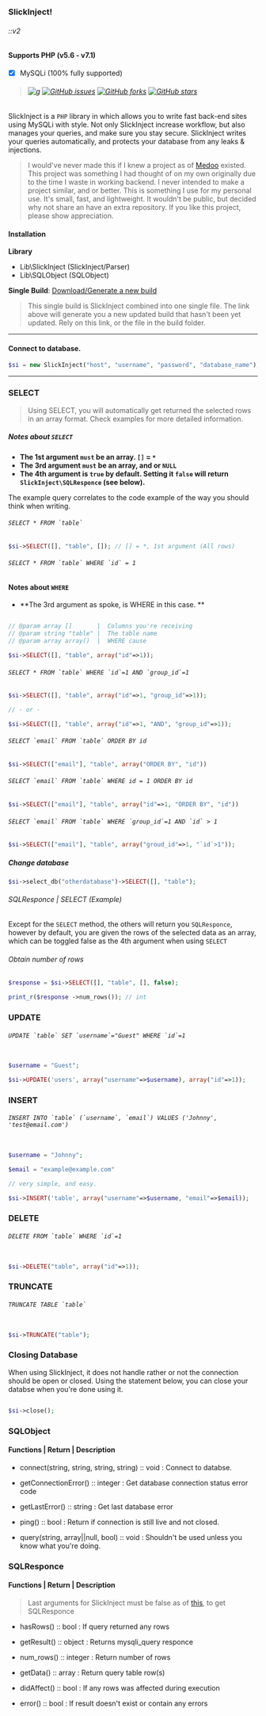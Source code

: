 ### SlickInject!
###### ::v2

#### Supports PHP (v5.6 - v7.1)
- [x] MySQLi (100% fully supported)

> ###### [![g](http://legitsoulja.info/build/SlickInject?status)](#) [![GitHub issues](https://img.shields.io/github/issues/LegitSoulja/SlickInject.svg)](https://github.com/LegitSoulja/SlickInject/issues) [![GitHub forks](https://img.shields.io/github/forks/LegitSoulja/SlickInject.svg)](https://github.com/LegitSoulja/SlickInject/network) [![GitHub stars](https://img.shields.io/github/stars/LegitSoulja/SlickInject.svg)](https://github.com/LegitSoulja/SlickInject/stargazers)

SlickInject is a ```PHP``` library in which allows you to write fast back-end sites using MySQLi with style. Not only SlickInject increase workflow, but also manages your queries, and make sure you stay secure. SlickInject writes your queries automatically, and protects your database from any leaks & injections.

> I would've never made this if I knew a project as of [Medoo](https://medoo.in/) existed. This project was something I had thought of on my own originally due to the time I waste in working backend. I never intended to make a project similar, and or better. This is something I use for my personal use. It's small, fast, and lightweight. It wouldn't be public, but decided why not share an have an extra repository. If you like this project, please show appreciation.

#### Installation
**Library**

- Lib\SlickInject (SlickInject/Parser)
- Lib\SQLObject (SQLObject)

**Single Build**: [Download/Generate a new build](http://legitsoulja.info/build/SlickInject)

> This single build is SlickInject combined into one single file. The link above will generate you a new updated build that hasn't been yet updated. Rely on this link, or the file in the build folder.

---
#### Connect to database.

```php
$si = new SlickInject("host", "username", "password", "database_name");
```
---
### SELECT

> Using SELECT, you will automatically get returned the selected rows in an array format. Check examples for more detailed information. 

##### Notes about ```SELECT```

- **The 1st argument ```must``` be an array. ```[]``` = ```*```**
- **The 3rd argument ```must``` be an array, and or ```NULL```**
- **The 4th argument is ```true``` by default. Setting it ```false``` will return ```SlickInject\SQLResponce``` (see below).**


The example query correlates to the code example of the way you should think when writing.

###### ```SELECT * FROM `table` ```

```php
$si->SELECT([], "table", []); // [] = *, 1st argument (All rows)
```


###### ```SELECT * FROM `table` WHERE `id` = 1```

#### Notes about ```WHERE```
- **The 3rd argument as spoke, is WHERE in this case. **

```php

// @param array []       |  Columns you're receiving
// @param string "table" |  The table name
// @param array array()  |  WHERE cause

$si->SELECT([], "table", array("id"=>1));
```

###### ```SELECT * FROM `table` WHERE `id`=1 AND `group_id`=1```

```php
$si->SELECT([], "table", array("id"=>1, "group_id"=>1));

// - or - 

$si->SELECT([], "table", array("id"=>1, "AND", "group_id"=>1));
```

###### ```SELECT `email` FROM `table` ORDER BY id```

```php
$si->SELECT(["email"], "table", array("ORDER BY", "id"))
```

###### ```SELECT `email` FROM `table` WHERE id = 1 ORDER BY id```

```php
$si->SELECT(["email"], "table", array("id"=>1, "ORDER BY", "id"))
```



###### ```SELECT `email` FROM `table` WHERE `group_id`=1 AND `id` > 1```

```php
$si->SELECT(["email"], "table", array("groud_id"=>1, "`id`>1"));
```

##### Change database

```php
$si->select_db("otherdatabase")->SELECT([], "table"); 
```

###### SQLResponce | SELECT (Example)

Except for the ```SELECT``` method, the others will return you ```SQLResponce```, however by default, you are given the rows of the selected data as an array, which can be toggled false as the 4th argument when using ```SELECT```

###### Obtain number of rows

```php
$response = $si->SELECT([], "table", [], false);

print_r($response ->num_rows()); // int
```



### UPDATE

###### ```UPDATE `table` SET `username`="Guest" WHERE `id`=1```

```php

$username = "Guest";

$si->UPDATE('users', array("username"=>$username), array("id"=>1));
```



### INSERT



###### ```INSERT INTO `table` (`username`, `email`) VALUES ('Johnny', 'test@email.com')```

```php

$username = "Johnny";

$email = "example@example.com"

// very simple, and easy.

$si->INSERT('table', array("username"=>$username, "email"=>$email));

```



### DELETE

###### ```DELETE FROM `table` WHERE `id`=1```

```php

$si->DELETE("table", array("id"=>1));

```



### TRUNCATE



###### ```TRUNCATE TABLE `table` ```

```php

$si->TRUNCATE("table");

```



### Closing Database

When using SlickInject, it does not handle rather or not the connection should be open or closed. Using the statement below, you can close your databse when you're done using it.

```php

$si->close();

```

### SQLObject

#### Functions | Return <T> | Description

- connect(string, string, string, string) :: void : Connect to databse.

- getConnectionError() :: integer : Get database connection status error code

- getLastError() :: string : Get last database error

- ping() :: bool : Return if connection is still live and not closed.

- query(string, array||null, bool) :: void : Shouldn't be used unless you know what you're doing.




### SQLResponce

#### Functions | Return <T> | Description

> Last arguments for SlickInject must be false as of [this](https://github.com/LegitSoulja/SlickInject/blob/dev/README.md#obtain-mysqli_query-request), to get SQLResponce 

- hasRows() :: bool : If query returned any rows

- getResult() :: object : Returns mysqli_query responce

- num_rows() :: integer : Return number of rows

- getData() :: array : Return query table row(s)

- didAffect() :: bool : If any rows was affected during execution

- error() :: bool : If result doesn't exist or contain any errors




